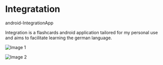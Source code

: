 # Integratation
android-IntegrationApp

Integration is a flashcards android application tailored for my personal use and aims to facilitate learning the german language.

![Image 1](https://drive.google.com/file/d/16CY6RHEl4XSxxpdRYPKvXox6kWGY5Ga4/view?usp=sharing)

![Image 2](https://drive.google.com/file/d/16BSI_8SNpTmkbMGDUDf9bqOXmMX85OrH/view?usp=sharing)
